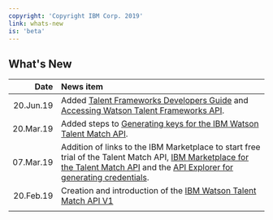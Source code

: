 ```yaml
---
copyright: 'Copyright IBM Corp. 2019'
link: whats-new
is: 'beta'
---
```


## What's New

| Date          | News item     | 
| ------------: |:-------------| 
| 20.Jun.19     | Added [Talent Frameworks Developers Guide](https://github.com/watson-talent-services/developer-documents/blob/master/developer-guidev1-talent-frameworks-guide.md) and [Accessing Watson Talent Frameworks API](https://github.com/watson-talent-services/developer-documents/blob/master/developer-guidev1-accessing-wtfp-api.md).             | 
| 20.Mar.19     | Added steps to [Generating keys for the IBM Watson Talent Match API](https://github.ibm.com/WatsonTalent/TMS-Developer-Experience/blob/master/developer-guide/v1-trial-reg-guide.md).             | 
| 07.Mar.19     | Addition of links to the IBM Marketplace to start free trial of the Talent Match API, [IBM Marketplace for the Talent Match API](https://www.ibm.com/us-en/marketplace/watson-talent-match/details) and the [API Explorer for generating credentials](https://developer.ibm.com/api/view/watsontalent-prod:watson-talent-match:title-Watson_Talent_Match).  | 
| 20.Feb.19     | Creation and introduction of the [IBM Watson Talent Match API V1](https://github.ibm.com/WatsonTalent/TMS-Developer-Experience/blob/master/developer-guide/v1-talent-match.md) | 
|               |               | 
